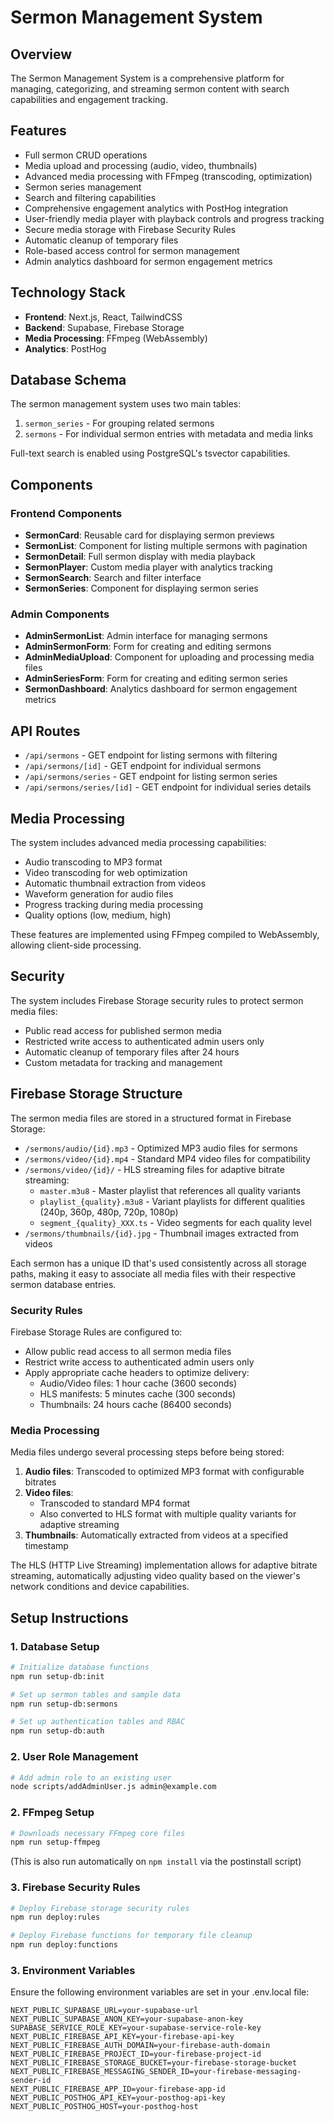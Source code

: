 # Sermon Management System

## Overview
The Sermon Management System is a comprehensive platform for managing, categorizing, and streaming sermon content with search capabilities and engagement tracking.

## Features
- Full sermon CRUD operations
- Media upload and processing (audio, video, thumbnails)
- Advanced media processing with FFmpeg (transcoding, optimization)
- Sermon series management
- Search and filtering capabilities
- Comprehensive engagement analytics with PostHog integration
- User-friendly media player with playback controls and progress tracking
- Secure media storage with Firebase Security Rules
- Automatic cleanup of temporary files
- Role-based access control for sermon management
- Admin analytics dashboard for sermon engagement metrics

## Technology Stack
- **Frontend**: Next.js, React, TailwindCSS
- **Backend**: Supabase, Firebase Storage
- **Media Processing**: FFmpeg (WebAssembly)
- **Analytics**: PostHog

## Database Schema
The sermon management system uses two main tables:
1. `sermon_series` - For grouping related sermons
2. `sermons` - For individual sermon entries with metadata and media links

Full-text search is enabled using PostgreSQL's tsvector capabilities.

## Components

### Frontend Components
- **SermonCard**: Reusable card for displaying sermon previews
- **SermonList**: Component for listing multiple sermons with pagination
- **SermonDetail**: Full sermon display with media playback
- **SermonPlayer**: Custom media player with analytics tracking
- **SermonSearch**: Search and filter interface
- **SermonSeries**: Component for displaying sermon series

### Admin Components
- **AdminSermonList**: Admin interface for managing sermons
- **AdminSermonForm**: Form for creating and editing sermons
- **AdminMediaUpload**: Component for uploading and processing media files
- **AdminSeriesForm**: Form for creating and editing sermon series
- **SermonDashboard**: Analytics dashboard for sermon engagement metrics

## API Routes
- `/api/sermons` - GET endpoint for listing sermons with filtering
- `/api/sermons/[id]` - GET endpoint for individual sermons
- `/api/sermons/series` - GET endpoint for listing sermon series
- `/api/sermons/series/[id]` - GET endpoint for individual series details

## Media Processing
The system includes advanced media processing capabilities:
- Audio transcoding to MP3 format
- Video transcoding for web optimization
- Automatic thumbnail extraction from videos
- Waveform generation for audio files
- Progress tracking during media processing
- Quality options (low, medium, high)

These features are implemented using FFmpeg compiled to WebAssembly, allowing client-side processing.

## Security
The system includes Firebase Storage security rules to protect sermon media files:
- Public read access for published sermon media
- Restricted write access to authenticated admin users only
- Automatic cleanup of temporary files after 24 hours
- Custom metadata for tracking and management

## Firebase Storage Structure

The sermon media files are stored in a structured format in Firebase Storage:

- `/sermons/audio/{id}.mp3` - Optimized MP3 audio files for sermons
- `/sermons/video/{id}.mp4` - Standard MP4 video files for compatibility
- `/sermons/video/{id}/` - HLS streaming files for adaptive bitrate streaming:
  - `master.m3u8` - Master playlist that references all quality variants
  - `playlist_{quality}.m3u8` - Variant playlists for different qualities (240p, 360p, 480p, 720p, 1080p)
  - `segment_{quality}_XXX.ts` - Video segments for each quality level
- `/sermons/thumbnails/{id}.jpg` - Thumbnail images extracted from videos

Each sermon has a unique ID that's used consistently across all storage paths, making it easy to associate all media files with their respective sermon database entries.

### Security Rules

Firebase Storage Rules are configured to:
- Allow public read access to all sermon media files
- Restrict write access to authenticated admin users only
- Apply appropriate cache headers to optimize delivery:
  - Audio/Video files: 1 hour cache (3600 seconds)
  - HLS manifests: 5 minutes cache (300 seconds)
  - Thumbnails: 24 hours cache (86400 seconds)

### Media Processing

Media files undergo several processing steps before being stored:
1. **Audio files**: Transcoded to optimized MP3 format with configurable bitrates
2. **Video files**: 
   - Transcoded to standard MP4 format
   - Also converted to HLS format with multiple quality variants for adaptive streaming
3. **Thumbnails**: Automatically extracted from videos at a specified timestamp

The HLS (HTTP Live Streaming) implementation allows for adaptive bitrate streaming, automatically adjusting video quality based on the viewer's network conditions and device capabilities.

## Setup Instructions

### 1. Database Setup
```bash
# Initialize database functions
npm run setup-db:init

# Set up sermon tables and sample data
npm run setup-db:sermons

# Set up authentication tables and RBAC
npm run setup-db:auth
```

### 2. User Role Management
```bash
# Add admin role to an existing user
node scripts/addAdminUser.js admin@example.com
```

### 2. FFmpeg Setup
```bash
# Downloads necessary FFmpeg core files
npm run setup-ffmpeg
```
(This is also run automatically on `npm install` via the postinstall script)

### 3. Firebase Security Rules
```bash
# Deploy Firebase storage security rules
npm run deploy:rules

# Deploy Firebase functions for temporary file cleanup
npm run deploy:functions
```

### 3. Environment Variables
Ensure the following environment variables are set in your .env.local file:
```
NEXT_PUBLIC_SUPABASE_URL=your-supabase-url
NEXT_PUBLIC_SUPABASE_ANON_KEY=your-supabase-anon-key
SUPABASE_SERVICE_ROLE_KEY=your-supabase-service-role-key
NEXT_PUBLIC_FIREBASE_API_KEY=your-firebase-api-key
NEXT_PUBLIC_FIREBASE_AUTH_DOMAIN=your-firebase-auth-domain
NEXT_PUBLIC_FIREBASE_PROJECT_ID=your-firebase-project-id
NEXT_PUBLIC_FIREBASE_STORAGE_BUCKET=your-firebase-storage-bucket
NEXT_PUBLIC_FIREBASE_MESSAGING_SENDER_ID=your-firebase-messaging-sender-id
NEXT_PUBLIC_FIREBASE_APP_ID=your-firebase-app-id
NEXT_PUBLIC_POSTHOG_API_KEY=your-posthog-api-key
NEXT_PUBLIC_POSTHOG_HOST=your-posthog-host
```
